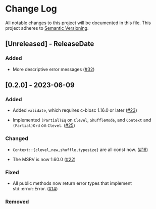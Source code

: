 # Change Log

All notable changes to this project will be documented in this file.
This project adheres to [Semantic Versioning](https://semver.org/).

## [Unreleased] - ReleaseDate

### Added

- More descriptive error messages
  ([#32](https://github.com/asomers/blosc-rs/pull/32))

## [0.2.0] - 2023-06-09

### Added

- Added `validate`, which requires c-blosc 1.16.0 or later
  ([#23](https://github.com/asomers/blosc-rs/pull/23))

- Implemented `(Partial)Eq` on `Clevel`, `ShuffleMode`, and `Context` and
  `(Partial)Ord` on `Clevel`.
  ([#25](https://github.com/asomers/blosc-rs/pull/25))

### Changed

- `Context::{clevel,new,shuffle,typesize}` are all const now.
  ([#16](https://github.com/asomers/blosc-rs/pull/16))

- The MSRV is now 1.60.0
  ([#22](https://github.com/asomers/blosc-rs/pull/22))

### Fixed

- All public methods now return error types that implement std::error::Error.
  ([#14](https://github.com/asomers/blosc-rs/pull/14))

### Removed
